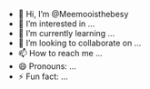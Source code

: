 - 👋 Hi, I’m @Meemooisthebesy
- 👀 I’m interested in ...
- 🌱 I’m currently learning ...
- 💞️ I’m looking to collaborate on ...
- 📫 How to reach me ...
- 😄 Pronouns: ...
- ⚡ Fun fact: ...

<!---
Meemooisthebesy/Meemooisthebesy is a ✨ special ✨ repository because its `README.md` (this file) appears on your GitHub profile.
You can click the Preview link to take a look at your changes.
--->
